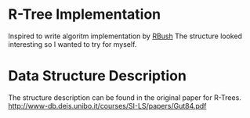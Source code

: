 # R-Tree Implementation
Inspired to write algoritm implementation by [RBush](https://github.com/mourner/rbush) 
The structure looked interesting so I wanted to try for myself.


Data Structure Description
==========================
The structure description can be found in the original paper for R-Trees.   
<http://www-db.deis.unibo.it/courses/SI-LS/papers/Gut84.pdf>